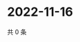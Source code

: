 # 2022-11-16

共 0 条

<!-- BEGIN WEIBO -->
<!-- 最后更新时间 Wed Nov 16 2022 06:15:33 GMT+0800 (China Standard Time) -->

<!-- END WEIBO -->
